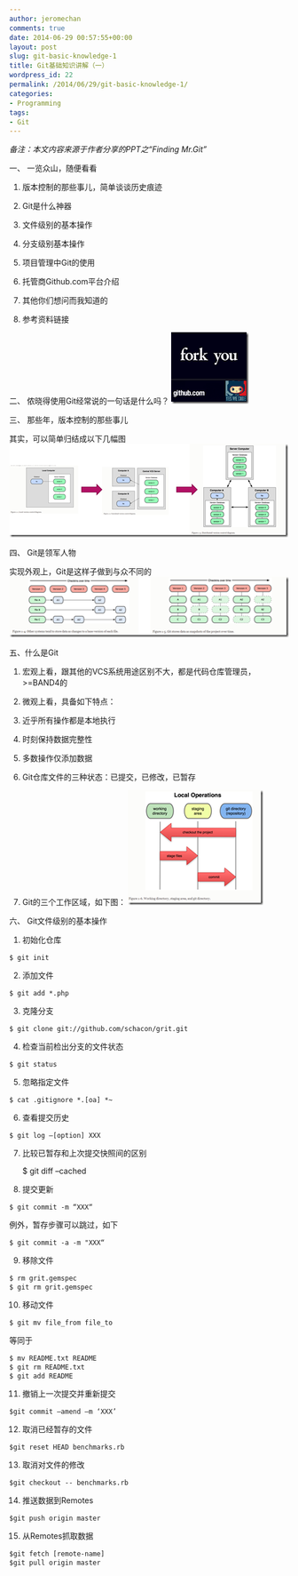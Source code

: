 ```yaml
---
author: jeromechan
comments: true
date: 2014-06-29 00:57:55+00:00
layout: post
slug: git-basic-knowledge-1
title: Git基础知识讲解（一）
wordpress_id: 22
permalink: /2014/06/29/git-basic-knowledge-1/
categories:
- Programming
tags:
- Git
---
```


_备注：本文内容来源于作者分享的PPT之“Finding Mr.Git”_

一、 一览众山，随便看看



	
  1. 版本控制的那些事儿，简单谈谈历史痕迹 

	
  2. Git是什么神器 

	
  3. 文件级别的基本操作 

	
  4. 分支级别基本操作 

	
  5. 项目管理中Git的使用 

	
  6. 托管商Github.com平台介绍 

	
  7. 其他你们想问而我知道的 

	
  8. 参考资料链接



二、 侬晓得使用Git经常说的一句话是什么吗？
[![image](/images/2014-06-29-git-basic-knowledge-1/image_thumb46.png)](/images/2014-06-29-git-basic-knowledge-1/image46.png)


三、 那些年，版本控制的那些事儿

其实，可以简单归结成以下几幅图
[![image](/images/2014-06-29-git-basic-knowledge-1/image_thumb47.png)](/images/2014-06-29-git-basic-knowledge-1/image47.png)


<!-- more -->四、 Git是领军人物
实现外观上，Git是这样子做到与众不同的
[![image](/images/2014-06-29-git-basic-knowledge-1/image_thumb48.png)](/images/2014-06-29-git-basic-knowledge-1/image48.png)


五、什么是Git 



	
  1. 宏观上看，跟其他的VCS系统用途区别不大，都是代码仓库管理员，>=BAND4的 

	
  2. 微观上看，具备如下特点：
1. 近乎所有操作都是本地执行
2. 时刻保持数据完整性
3. 多数操作仅添加数据 

	
  3. Git仓库文件的三种状态：已提交，已修改，已暂存 

	
  4. Git的三个工作区域，如下图：
[![image](/images/2014-06-29-git-basic-knowledge-1/image_thumb49.png)](/images/2014-06-29-git-basic-knowledge-1/image49.png)


六、 Git文件级别的基本操作



	
  1. 初始化仓库


    
    $ git init




	
  2. 添加文件


    
    $ git add *.php




	
  3. 克隆分支


    
    $ git clone git://github.com/schacon/grit.git




	
  4. 检查当前检出分支的文件状态


    
    $ git status




	
  5. 忽略指定文件


    
    $ cat .gitignore *.[oa] *~




	
  6. 查看提交历史


    
    $ git log –[option] XXX




	
  7. 比较已暂存和上次提交快照间的区别


    
     $ git diff –cached




	
  8. 提交更新


    
    $ git commit -m “XXX“


例外，暂存步骤可以跳过，如下

    
    $ git commit -a -m "XXX“




	
  9. 移除文件


    
    $ rm grit.gemspec
    $ git rm grit.gemspec




	
  10. 移动文件


    
    $ git mv file_from file_to


等同于

    
    $ mv README.txt README
    $ git rm README.txt
    $ git add README




	
  11. 撤销上一次提交并重新提交


    
    $git commit –amend –m ‘XXX’




	
  12. 取消已经暂存的文件


    
    $git reset HEAD benchmarks.rb




	
  13. 取消对文件的修改


    
    $git checkout -- benchmarks.rb




	
  14. 推送数据到Remotes


    
    $git push origin master




	
  15. 从Remotes抓取数据


    
    $git fetch [remote-name]
    $git pull origin master





